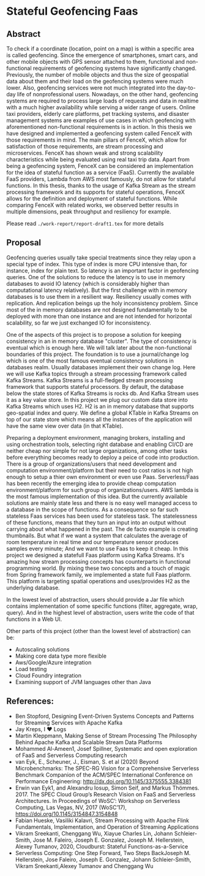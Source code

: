 # Stateful Geofencing Faas

## Abstract
To check if a coordinate (location, point on a map) is within a specific area is called geofencing.
Since the emergence of smartphones, smart cars, and other mobile objects with GPS sensor attached to them,
functional and non-functional requirements of geofencing systems have significantly changed.
Previously, the number of mobile objects and thus the size of geospatial data about them and their load on the
geofencing systems were much lower.
Also, geofencing services were not much integrated into the day-to-day life of nonprofessional users.
Nowadays, on the other hand, geofencing systems are required to process large loads of requests and data in
realtime with a much higher availability while serving a wider range of users.
Online taxi providers, elderly care platforms, pet tracking systems, and disaster management systems are examples
of use cases in which geofencing with aforementioned non-functional requirements is in action.
In this thesis we have designed and implemented a geofencing system called FenceX with those requirements in mind.
The main pillars of FenceX, which allow for satisfaction of those requirements, are stream processing and
microservices.
FenceX has shown weak and strong scalability characteristics while being evaluated using real taxi trip data.
Apart from being a geofencing system, FenceX can be considered an implementation for the idea of stateful function
as a service (FaaS).
Currently the available FaaS providers, Lambda from AWS most famously, do not allow for stateful functions.
In this thesis, thanks to the usage of Kafka Stream as the stream processing framework and its supports for stateful
operations, FenceX allows for the definition and deployment of stateful functions.
While comparing FenceX with related works, we observed better results in multiple dimensions, peak throughput
and resiliency for example.

Please read `./work-report/report-draft1.tex` for more details

## Proposal
Geofencing queries usually take special treatments since they relay upon a special type of index. This type of index is more CPU intensive than, for instance, index for plain text. 
So latency is an important factor in geofencing queries.
One of the solutions to reduce the latency is to use in memory databases to avoid IO latency (which is considerably higher than computational latency relatively). 
But the first challenge with in memory databases is to use them in a resilient way.
Resiliency usually comes with replication. 
And replication beings up the holy inconsistency problem. 
Since most of the in memory databases are not designed fundamentally to be deployed with more than one instance and are not intended for horizontal scalability, so far we just exchanged IO for inconsistency.

One of the aspects of this project is to propose a solution for keeping consistency in an in memory database "cluster".
The type of consistency is eventual which is enough here. We will talk later about the non-functional boundaries of 
this project. 
The foundation is to use a journal/change log which is one of the most famous eventual consistency solutions in databases realm. Usually databases implement their own change log.
Here we will use Kafka topics through a stream processing framework called Kafka Streams. Kafka Streams is a 
full-fledged stream processing framework that supports stateful processors.
By default, the database below the state stores of Kafka Streams is rocks db. And Kafka Stream uses it as a key 
value store. In this project we plug our custom data store into Kafka Streams which uses H2. H2 is an in memory 
database that supports geo-spatial index and query. 
We define a global KTable in Kafka Streams on top of our state store which means all the instances of the application will have the same view over data (in that KTable).

Preparing a deployment environment, managing brokers, installing and using orchestration tools, selecting right database and enabling CI/CD are neither cheap nor simple for not large organizations, among other tasks before everything becomes ready to deploy a peice of code into production. There is a group of organizations/users that need development and computation environment/platform but their need to cost ratios is not high enough to setup a thier own environment or even use Paas. Serverless/Faas has been recently the emerging idea to provide cheap computation environment/platform for such group of organizations/users. AWS lambda is the most famous implementation of this idea. But the currently available solutions are mainly state less and there is no easy well managed access to a database in the scope of functions. As a consequence so far such stateless Faas services has been used for stateless task. 
The statelessness of these functions, means that they turn an input into an output without carrying about what 
happened in the past. The de facto example is creating thumbnails.
But what if we want a system that calculates the average of room temperature in real time and our temperature sensor produces samples every minute;
And we want to use Faas to keep it cheap.
In this project we designed a statefull Faas platform using Kafka Streams.
It's amazing how stream processing concepts has counterparts in functional programming world.
By mixing these two concepts and a touch of magic from Spring framework family, we implemented a state full Faas platform.
This platform is targeting spatial operations and uses/provides H2 as the underlying database.

In the lowest level of abstraction, users should provide a Jar file which contains implementation of some specific functions (filter, aggregate, wrap, query).
And in the highest level of abstraction, users write the code of that functions in a Web UI.


Other parts of this project (other than the lowest level of abstraction) can be:
- Autoscaling solutions 
- Making core data type more flexible 
- Aws/Google/Azure integration 
- Load testing
- Cloud Foundry integration 
- Examining support of JVM languages other than Java


## References:
 - Ben Stopford, Designing Event-Driven Systems Concepts and Patterns for Streaming Services with Apache Kafka
 - Jay Kreps, I ♥ Logs
 - Martin Kleppmann, Making Sense of Stream Processing The Philosophy Behind Apache Kafka and Scalable Stream Data Platforms
 - Mohammed Al-Ameen1, Josef Spillner,  Systematic and open exploration of FaaS and Serverless Computing research
 - van Eyk, E., Scheuner, J., Eisman, S. et al (2020) Beyond Microbenchmarks: The SPEC-RG Vision for a Comprehensive Serverless Benchmark Companion of the ACM/SPEC International Conference on Performance Engineering: http://dx.doi.org/10.1145/3375555.3384381
 - Erwin van Eyk1, and Alexandru Iosup, Simon Seif, and Markus Thömmes. 2017. The SPEC Cloud Group’s Research Vision on FaaS and Serverless Architectures. In Proceedings of WoSC’: Workshop on Serverless Computing, Las Vegas, NV, 2017 (WoSC’17), https://doi.org/10.1145/3154847.3154848
 - Fabian Hueske, Vasiliki Kalavri, Stream Processing with Apache Flink Fundamentals, Implementation, and Operation of Streaming Applications 
 - Vikram Sreekanti, Chenggang Wu, Xiayue Charles Lin, Johann Schleier-Smith, Jose M. Faleiro, Joseph E. Gonzalez, Joseph M. Hellerstein, Alexey Tumanov, 2020, Cloudburst: Stateful Functions-as-a-Service
 - Serverless Computing: One Step Forward, Two Steps BackJoseph M. Hellerstein, Jose Faleiro, Joseph E. Gonzalez, Johann Schleier-Smith, Vikram Sreekanti,Alexey Tumanov and Chenggang Wu
